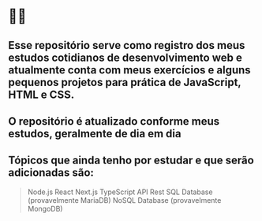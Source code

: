 # 👨‍💻
## Esse repositório serve como registro dos meus estudos cotidianos de desenvolvimento web e atualmente conta com meus exercícios e alguns pequenos projetos para prática de JavaScript, HTML e CSS.
## O repositório é atualizado conforme meus estudos, geralmente de dia em dia
## Tópicos que ainda tenho por estudar e que serão adicionadas são:
> Node.js
> React
> Next.js
> TypeScript
> API Rest
> SQL Database (provavelmente MariaDB)
> NoSQL Database (provavelmente MongoDB)
